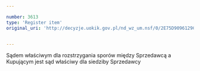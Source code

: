 ```yaml
---

number: 3613
type: 'Register item'
original_uri: 'http://decyzje.uokik.gov.pl/nd_wz_um.nsf/0/2E75D9096129C16BC1257A5D00315ECA?OpenDocument'


---
```


Sądem właściwym dla rozstrzygania sporów między Sprzedawcą a Kupującym jest sąd właściwy dla siedziby Sprzedawcy
